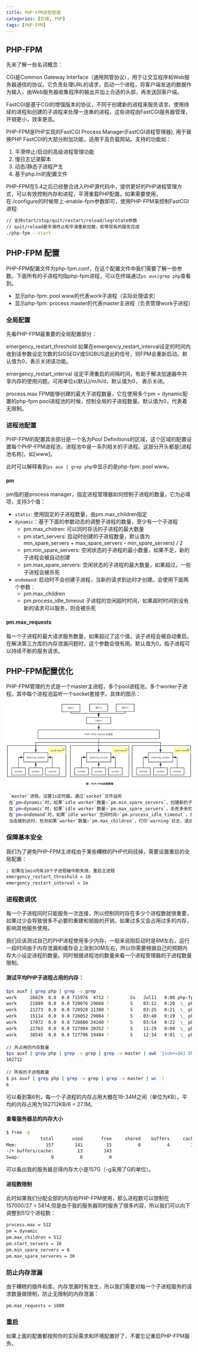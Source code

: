 ```yaml
---
title: PHP-FPM进程管理
categories: [后端, PHP]
tags: [PHP-FPM]
---
```


## PHP-FPM

先来了解一些名词概念：

CGI是Common Gateway Interface（通用网管协议），用于让交互程序和Web服务器通信的协议。它负责处理URL的请求，启动一个进程，将客户端发送的数据作为输入，由Web服务器收集程序的输出并加上合适的头部，再发送回客户端。

FastCGI是基于CGI的增强版本的协议，不同于创建新的进程来服务请求，使用持续的进程和创建的子进程来处理一连串的进程，这些进程由FastCGI服务器管理，开销更小，效率更高。

PHP-FPM是PHP实现的FastCGI Process Manager(FastCGI进程管理器), 用于替换PHP FastCGI的大部分附加功能，适用于高负载网站。支持的功能如：

1. 平滑停止/启动的高级进程管理功能
2. 慢日志记录脚本
3. 动态/静态子进程产生
4. 基于php.ini的配置文件

PHP-FPM在5.4之后已经整合进入PHP源代码中，提供更好的PHP进程管理方式，可以有效控制内存和进程，平滑重载PHP配置。如果需要使用，在./configure的时候带上-enable-fpm参数即可，使用PHP-FPM来控制FastCGI进程:

```sh
// 支持start/stop/quit/restart/reload/logrotate参数
// quit/reload是平滑终止和平滑重新加载，即等现有的服务完成
./php-fpm --start
```

## PHP-FPM 配置

 PHP-FPM配置文件为php-fpm.conf，在这个配置文件中我们需要了解一些参数。下面所有的子进程均指php-fpm进程，可以在终端通过`ps aux|grep php`查看到。

- 显示php-fpm: pool www的代表work子进程（实际处理请求）
- 显示php-fpm: process master的代表master主进程（负责管理work子进程）

### 全局配置

先看PHP-FPM最重要的全局配置部分：

emergency_restart_threshold
如果在emergency_restart_interval设定的时间内收到该参数设定次数的SIGSEGV或SIGBUS退出的信号，则FPM会重新启动。默认值为0，表示关闭该功能。

emergency_restart_interval
设定平滑重启的间隔时间，有助于解决加速器中共享内存的使用问题。可用单位s(默认)/m/h/d，默认值为0， 表示关闭。

process.max
FPM能够创建的最大子进程数量，它在使用多个pm = dynamic配置的php-fpm pool进程池的时候，控制全局的子进程数量。默认值为0，代表着无限制。

### 进程池配置

 PHP-FPM的配置其余部分是一个名为Pool Definitions的区域，这个区域的配置设置每个PHP-FPM进程池，进程池中是一系列相关的子进程。这部分开头都是[进程池名称]，如[www]。

 此时可以解释看到`ps aux | grep php`中显示的是php-fpm: pool www。

#### pm

 pm指的是process manager，指定进程管理器如何控制子进程的数量，它为必填项，支持3个值：

- `static`: 使用固定的子进程数量，由pm.max_children指定
- `dynamic`：基于下面的参数动态的调整子进程的数量，至少有一个子进程
  - pm.max_chidren: 可以同时存活的子进程的最大数量
  - pm.start_servers: 启动时创建的子进程数量，默认值为min_spare_servers + max_spare_servers - min_spare_servers) / 2
  - pm.min_spare_servers: 空闲状态的子进程的最小数量，如果不足，新的子进程会被自动创建
  - pm.max_spare_servers: 空闲状态的子进程的最大数量，如果超过，一些子进程会被杀死
- `ondemand`: 启动时不会创建子进程，当新的请求到达时才创建。会使用下面两个参数：
  - pm.max_children
  - pm.process_idle_timeout 子进程的空闲超时时间，如果超时时间到没有新的请求可以服务，则会被杀死

#### pm.max_requests

每一个子进程的最大请求服务数量，如果超过了这个值，该子进程会被自动重启。在解决第三方库的内存泄漏问题时，这个参数会很有用。默认值为0，指子进程可以持续不断的服务请求。

## PHP-FPM配置优化

PHP-FPM管理的方式是一个master主进程，多个pool进程池，多个worker子进程。其中每个进程池监听一个socket套接字。具体的图示：

![php-fpm](/assets/img/posts/php-fpm.png)

```sh
 `master`进程，设置1s定时器，通过`socket`文件监听
 在`pm=dynamic`时，如果`idle worker`数量<`pm.min_spare_servers`，创建新的子进程
 在`pm=dynamic`时，如果`idle worker`数量>`pm.max_spare_servers`，杀死多余的空闲子进程
 在`pm=ondemand`时，如果`idle worker`空闲时间>`pm.process_idle_timeout`，杀死该空闲进程
 当连接到达时，检测如果`worker`数量>`pm.max_children`，打印`warning`日志，退出；如果无异常，使用`idle worker`服务，或者新建`worker`服务
```

### 保障基本安全

我们为了避免PHP-FPM主进程由于某些糟糕的PHP代码挂掉，需要设置重启的全局配置：

```sh
; 如果在1min内有10个子进程被中断失效，重启主进程
emergency_restart_threshold = 10
emergency_restart_interval = 1m
```

### 进程数调优

每一个子进程同时只能服务一次连接，所以控制同时存在多少个进程数就很重要，如果过少会导致很多不必要的重建和销毁的开销，如果过多又会占用过多的内存，影响其他服务使用。

我们应该测试自己的PHP进程使用多少内存，一般来说刚启动时是8M左右，运行一段时间由于内存泄漏和缓存会上涨到30M左右，所以你需要根据自己的预期内存大小设定进程的数量。同时根据进程池的数量来看一个进程管理器的子进程数量限制。

#### 测试平均PHP子进程占用的内存：

```sh
$ps auxf | grep php | grep -v grep
work     26829  0.0  0.0 715976  4712 ?        Ss   Jul11   0:00 php-fpm: master process (./etc/php-fpm.conf)
work     21889  0.0  0.0 729076 29668 ?        S    03:12   0:20  \_ php-fpm: pool www
work     21273  0.0  0.0 728928 31380 ?        S    03:25   0:21  \_ php-fpm: pool www
work     15114  0.0  0.0 728052 29084 ?        S    03:40   0:19  \_ php-fpm: pool www
work     17072  0.0  0.0 728800 34240 ?        S    03:54   0:22  \_ php-fpm: pool www
work     22763  0.0  0.0 727904 20352 ?        S    11:29   0:04  \_ php-fpm: pool www
work     38545  0.0  0.0 727796 19484 ?        S    12:34   0:01  \_ php-fpm: pool www

// 共占用的内存数量
$ps auxf | grep php | grep -v grep | grep -v master | awk '{sum+=$6} END {print sum}'
162712

// 所有的子进程数量
$ ps auxf | grep php | grep -v grep | grep -v master | wc -l
6
```
可以看到第6列，每一个子进程的内存占用大概在19-34M之间（单位为KB）。平均的内存占用为162712KB/6 = 27.1M。

#### 查看服务器总的内存大小

```sh
$ free -g
             total       used       free     shared    buffers     cached
Mem:           157        141         15          0          4        123
-/+ buffers/cache:         13        143
Swap:            0          0          0

```

可以看出我的服务器总得内存大小是157G（-g采用了G的单位）。

#### 进程数限制

此时如果我们分配全部的内存给PHP-FPM使用，那么进程数可以限制在157000/27 = 5814,但是由于我的服务器同时服务了很多内容，所以我们可以向下调整到512个进程数：

```sh
process.max = 512
pm = dynamic
pm.max_children = 512
pm.start_servers = 16
pm.min_spare_servers = 8
pm.max_spare_serveres = 30
```

### 防止内存泄漏

由于糟糕的插件和库，内存泄漏时有发生，所以我们需要对每一个子进程服务的请求数量做限制，防止无限制的内存泄漏：

```sh
pm.max_requests = 1000
```

### 重启

如果上面的配置都按照你的实际需求和环境配置好了，不要忘记重启PHP-FPM服务。


